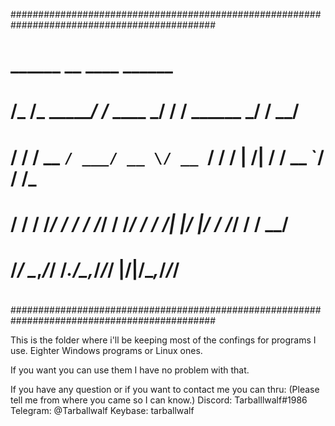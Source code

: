 #############################################################################################
#                  ______           __          ____               ______                   #
#                 /_  __/___ ______/ /_  ____ _/ / /      ______ _/ / __/                   #
#                  / / / __ `/ ___/ __ \/ __ `/ / / | /| / / __ `/ / /_                     #
#                 / / / /_/ / /  / /_/ / /_/ / / /| |/ |/ / /_/ / / __/                     #
#                /_/  \__,_/_/  /_.___/\__,_/_/_/ |__/|__/\__,_/_/_/                        #
#                                                                                           #
#############################################################################################

This is the folder where i'll be keeping most of the confings for programs I use.
Eighter Windows programs or Linux ones.

If you want you can use them I have no problem with that.

If you have any question or if you want to contact me you can thru:
(Please tell me from where you came so I can know.)
Discord: Tarballlwalf#1986
Telegram: @Tarballwalf
Keybase: tarballwalf
